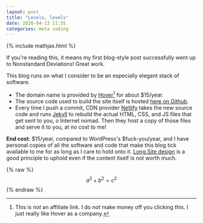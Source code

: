 ```yaml
---
layout: post
title: "Levels, levels"
date: 2020-04-13 11:55
categories: meta coding
---
```


{% include mathjax.html %}

If you're reading this, it means my first blog-style post successfully went up to Nonstandard Deviations! Great work.

This blog runs on what I consider to be an especially elegant stack of software.

- The domain name is provided by [Hover](https://www.hover.com/)[^6466] for about $15/year.
- The source code used to build the site itself is hosted [here on Github](https://github.com/AndrewQuinn2020/Nonstandard-Deviations).
- Every time I push a commit, CDN provider [Netlify](https://www.netlify.com/) takes the new source code and runs [Jekyll](https://jekyllrb.com/) to rebuild the actual HTML, CSS, and JS files that get sent to you, o Internet nomad. Then they host a copy of those files and serve it to you, at no cost to me!

**End cost**: $15/year, compared to WordPress's $fuck-you/year, and I have personal copies of all the software and code that make this blog tick available to me for as long as I care to hold onto it. [Long Site design](https://www.gwern.net/About#long-site) is a good principle to uphold even if the content itself is not worth much.

[^6466]: This is *not* an affiliate link. I do *not* make money off you clicking this. I just really like Hover as a company.

{% raw %}
 $$a^2 + b^2 = c^2$$
{% endraw %}
